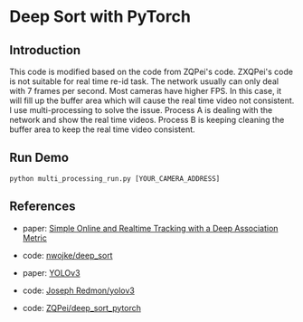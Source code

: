 # Deep Sort with PyTorch

## Introduction
This code is modified based on the code from ZQPei's code. ZXQPei's code is not suitable for real time re-id task. The network usually can only deal with 7 frames per second. Most cameras have higher FPS. In this case, it will fill up the buffer area which will cause the real time video not consistent. I use multi-processing to solve the issue. Process A is dealing with the network and show the real time videos. Process B is keeping cleaning the buffer area to keep the real time video consistent. 

## Run Demo
```
python multi_processing_run.py [YOUR_CAMERA_ADDRESS]
```


## References
- paper: [Simple Online and Realtime Tracking with a Deep Association Metric](https://arxiv.org/abs/1703.07402)

- code: [nwojke/deep_sort](https://github.com/nwojke/deep_sort)

- paper: [YOLOv3](https://pjreddie.com/media/files/papers/YOLOv3.pdf)

- code: [Joseph Redmon/yolov3](https://pjreddie.com/darknet/yolo/)

- code:  [ZQPei/deep_sort_pytorch](https://github.com/ZQPei/deep_sort_pytorch)



